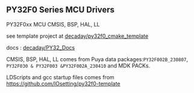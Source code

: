 ## PY32F0 Series MCU Drivers

PY32F0xx MCU CMSIS, BSP, HAL, LL



see template project at [decaday/py32f0_cmake_template](https://github.com/decaday/py32f0_cmake_template)

docs : [decaday/PY32_Docs](https://github.com/decaday/PY32_Docs)

 CMSIS, BSP, HAL, LL comes from Puya data packages:`PY32F002B_230807`, `PY32F030 & PY32F003 &PY32F002A_230410` and MDK PACKs.

LDScripts and gcc startup files comes from https://github.com/IOsetting/py32f0-template


